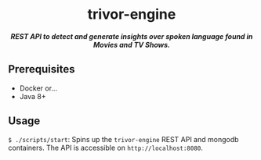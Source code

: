 <h1 align="center">trivor-engine</h1>

<h5 align="center">REST API to detect and generate insights over spoken language found in Movies and TV Shows.</h5>

## Prerequisites

- Docker or...
- Java 8+

## Usage

`$ ./scripts/start`: Spins up the `trivor-engine` REST API and mongodb containers. The API is accessible on `http://localhost:8080`.
